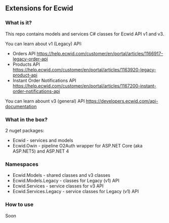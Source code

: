 ## Extensions for Ecwid

### What is it?
This repo contains models and services C# classes for Ecwid API v1 and v3.

You can learn about v1 (Legacy) API:
- Orders API https://help.ecwid.com/customer/en/portal/articles/1166917-legacy-order-api
- Products API https://help.ecwid.com/customer/en/portal/articles/1163920-legacy-product-api
- Instant Order Notifications API https://help.ecwid.com/customer/en/portal/articles/1167200-instant-order-notifications-api

You can learn abount v3 (general) API https://developers.ecwid.com/api-documentation

### What in the box?
2 nuget packages:
- Ecwid - services and models
- Ecwid.Owin - pipeline O2Auth  wrapper for ASP.NET Core (aka ASP.NET5) and ASP.NET 4

### Namespaces
- Ecwid.Models - shared classes and v3 classes
- Ecwid.Models.Legacy - classes for Legacy (v1) API
- Ecwid.Services - service classes for v3 API
- Ecwid.Services.Legacy - service classes for Legacy (v1) API

### How to use
Soon
